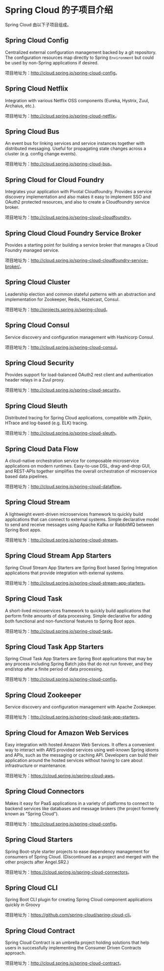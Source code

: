 # Spring Cloud 的子项目介绍

Spring Cloud 由以下子项目组成。

## Spring Cloud Config


Centralized external configuration management backed by a git repository. The configuration resources map directly to Spring `Environment` but could be used by non-Spring applications if desired.

项目地址为：<http://cloud.spring.io/spring-cloud-config>。

## Spring Cloud Netflix
Integration with various Netflix OSS components (Eureka, Hystrix, Zuul, Archaius, etc.).

项目地址为：<http://cloud.spring.io/spring-cloud-netflix>。

## Spring Cloud Bus
An event bus for linking services and service instances together with distributed messaging. Useful for propagating state changes across a cluster (e.g. config change events).

项目地址为：<http://cloud.spring.io/spring-cloud-bus>。

## Spring Cloud for Cloud Foundry
Integrates your application with Pivotal Cloudfoundry. Provides a service discovery implementation and also makes it easy to implement SSO and OAuth2 protected resources, and also to create a Cloudfoundry service broker.

项目地址为：<http://cloud.spring.io/spring-cloud-cloudfoundry>。

## Spring Cloud Cloud Foundry Service Broker
Provides a starting point for building a service broker that manages a Cloud Foundry managed service.

项目地址为：<http://cloud.spring.io/spring-cloud-cloudfoundry-service-broker/>。

## Spring Cloud Cluster
Leadership election and common stateful patterns with an abstraction and implementation for Zookeeper, Redis, Hazelcast, Consul.

项目地址为：<http://projects.spring.io/spring-cloud>。

## Spring Cloud Consul
Service discovery and configuration management with Hashicorp Consul.

项目地址为：<http://cloud.spring.io/spring-cloud-consul>。

## Spring Cloud Security
Provides support for load-balanced OAuth2 rest client and authentication header relays in a Zuul proxy.

项目地址为：<http://cloud.spring.io/spring-cloud-security>。

## Spring Cloud Sleuth
Distributed tracing for Spring Cloud applications, compatible with Zipkin, HTrace and log-based (e.g. ELK) tracing.

项目地址为：<http://cloud.spring.io/spring-cloud-sleuth>。

## Spring Cloud Data Flow
A cloud-native orchestration service for composable microservice applications on modern runtimes. Easy-to-use DSL, drag-and-drop GUI, and REST-APIs together simplifies the overall orchestration of microservice based data pipelines.

项目地址为：<http://cloud.spring.io/spring-cloud-dataflow>。

## Spring Cloud Stream
A lightweight event-driven microservices framework to quickly build applications that can connect to external systems. Simple declarative model to send and receive messages using Apache Kafka or RabbitMQ between Spring Boot apps.

项目地址为：<http://cloud.spring.io/spring-cloud-stream>。

## Spring Cloud Stream App Starters
Spring Cloud Stream App Starters are Spring Boot based Spring Integration applications that provide integration with external systems.

项目地址为：<http://cloud.spring.io/spring-cloud-stream-app-starters>。

## Spring Cloud Task
A short-lived microservices framework to quickly build applications that perform finite amounts of data processing. Simple declarative for adding both functional and non-functional features to Spring Boot apps.

项目地址为：<http://cloud.spring.io/spring-cloud-task>。

## Spring Cloud Task App Starters
Spring Cloud Task App Starters are Spring Boot applications that may be any process including Spring Batch jobs that do not run forever, and they end/stop after a finite period of data processing.

项目地址为：<http://cloud.spring.io/spring-cloud-config>。

## Spring Cloud Zookeeper
Service discovery and configuration management with Apache Zookeeper.

项目地址为：<http://cloud.spring.io/spring-cloud-task-app-starters>。

## Spring Cloud for Amazon Web Services
Easy integration with hosted Amazon Web Services. It offers a convenient way to interact with AWS provided services using well-known Spring idioms and APIs, such as the messaging or caching API. Developers can build their application around the hosted services without having to care about infrastructure or maintenance.

项目地址为：<https://cloud.spring.io/spring-cloud-aws>。

## Spring Cloud Connectors
Makes it easy for PaaS applications in a variety of platforms to connect to backend services like databases and message brokers (the project formerly known as "Spring Cloud").

项目地址为：<http://cloud.spring.io/spring-cloud-config>。

## Spring Cloud Starters
Spring Boot-style starter projects to ease dependency management for consumers of Spring Cloud. (Discontinued as a project and merged with the other projects after Angel.SR2.)

项目地址为：<https://cloud.spring.io/spring-cloud-connectors>。

## Spring Cloud CLI
Spring Boot CLI plugin for creating Spring Cloud component applications quickly in Groovy

项目地址为：<https://github.com/spring-cloud/spring-cloud-cli>。

## Spring Cloud Contract
Spring Cloud Contract is an umbrella project holding solutions that help users in successfully implementing the Consumer Driven Contracts approach.

项目地址为：<http://cloud.spring.io/spring-cloud-contract>。

